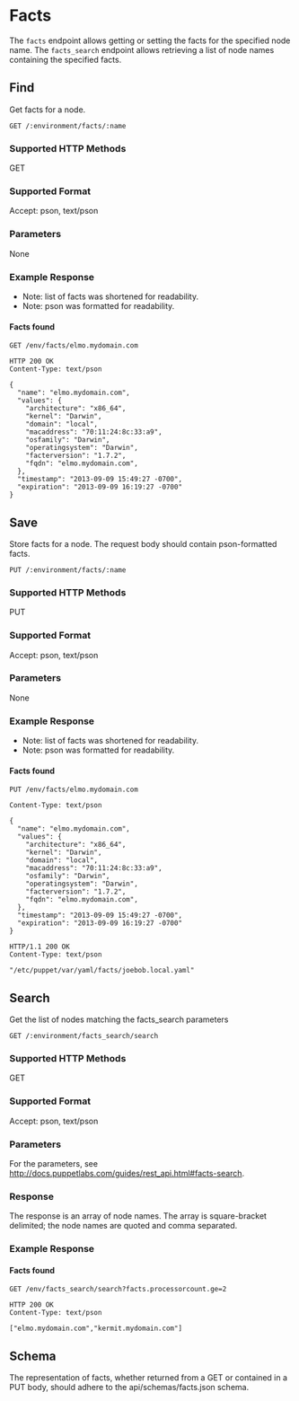 Facts
=============

The `facts` endpoint allows getting or setting the facts for the specified node name.  The `facts_search` endpoint
allows retrieving a list of node names containing the specified facts.

Find
----

Get facts for a node.

    GET /:environment/facts/:name

### Supported HTTP Methods

GET

### Supported Format

Accept: pson, text/pson

### Parameters

None

### Example Response

* Note: list of facts was shortened for readability.
* Note: pson was formatted for readability.

#### Facts found

    GET /env/facts/elmo.mydomain.com

    HTTP 200 OK
    Content-Type: text/pson

    {
      "name": "elmo.mydomain.com",
      "values": {
        "architecture": "x86_64",
        "kernel": "Darwin",
        "domain": "local",
        "macaddress": "70:11:24:8c:33:a9",
        "osfamily": "Darwin",
        "operatingsystem": "Darwin",
        "facterversion": "1.7.2",
        "fqdn": "elmo.mydomain.com",
      },
      "timestamp": "2013-09-09 15:49:27 -0700",
      "expiration": "2013-09-09 16:19:27 -0700"
    }

Save
----

Store facts for a node.  The request body should contain pson-formatted facts.

    PUT /:environment/facts/:name

### Supported HTTP Methods

PUT

### Supported Format

Accept: pson, text/pson

### Parameters

None

### Example Response

* Note: list of facts was shortened for readability.
* Note: pson was formatted for readability.

#### Facts found

    PUT /env/facts/elmo.mydomain.com

    Content-Type: text/pson

    {
      "name": "elmo.mydomain.com",
      "values": {
        "architecture": "x86_64",
        "kernel": "Darwin",
        "domain": "local",
        "macaddress": "70:11:24:8c:33:a9",
        "osfamily": "Darwin",
        "operatingsystem": "Darwin",
        "facterversion": "1.7.2",
        "fqdn": "elmo.mydomain.com",
      },
      "timestamp": "2013-09-09 15:49:27 -0700",
      "expiration": "2013-09-09 16:19:27 -0700"
    }

    HTTP/1.1 200 OK
    Content-Type: text/pson

    "/etc/puppet/var/yaml/facts/joebob.local.yaml"

Search
----

Get the list of nodes matching the facts_search parameters

    GET /:environment/facts_search/search

### Supported HTTP Methods

GET

### Supported Format

Accept: pson, text/pson

### Parameters

For the parameters, see http://docs.puppetlabs.com/guides/rest_api.html#facts-search.

### Response

The response is an array of node names.  The array is square-bracket delimited; the node names are quoted and
comma separated.

### Example Response

#### Facts found

    GET /env/facts_search/search?facts.processorcount.ge=2

    HTTP 200 OK
    Content-Type: text/pson

    ["elmo.mydomain.com","kermit.mydomain.com"]

Schema
------

The representation of facts, whether returned from a GET or contained in a PUT body, should adhere to the
api/schemas/facts.json schema.
